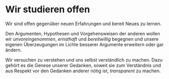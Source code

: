 <!--
   NAME - The NAME of this project is:
ethos

  FILE - The FILENAME of the current file is:
/v4a4.md

  CREATION - This project was CREATED on:
2017-01-28-16:15:00 UTC

  MODIFICATION - This project was last MODIFIED on:
2017-01-28-16:15:00 UTC

  VERSION - The current VERSION of this project is:
<git-commit-hash>-2017-01-28-16:15:00 UTC

  CREATOR(S) - This project was CREATED by:
Michael Czechowski, Martin Maga

  CONTACT - You can CONTACT the creator(s) or developer(s) of this project at:
E-Mail: mail@martinmaga.de

  COPYRIGHT - The COPYRIGHT holder of this project is:
COPYRIGHT (c) 2016 Martin Maga

  LICENSE - This project is LICENSED under the following license:
Martin Maga 2016 CC BY-SA 4.0 https://creativecommons.org

  SUBFILE – This is a SUBFILE! For more INFORMATION on this project go to:
/README.md
-->

# Wir studieren offen
Wir sind offen gegenüber neuen Erfahrungen und bereit Neues zu lernen.

Den Argumenten, Hypothesen und Vorgehensweisen der anderen wollen wir *unvoreingenommen*, *ernsthaft* und *bereitwillig* begegnen und unsere eigenen Überzeugungen im Lichte besserer Argumente erweitern oder gar ändern.

Wir versuchen zu verstehen und uns selbst verständlich zu machen.
Dazu gehört es die Genese unserer Gedanken, soweit sie zum Verständnis und aus Respekt vor den Gedanken anderer nötig ist, *transparent* zu machen.
